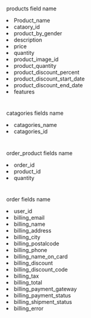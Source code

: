 #
products field name
<li>Product_name</li>
<li>cataory_id</li>
<li>product_by_gender</li>
<li>description</li>
<li>price</li>
<li>quantity</li>
<li>product_image_id</li>
<li>product_quantity</li>
<li>product_discount_percent</li>
<li>product_discount_start_date</li>
<li>product_discount_end_date</li>
<li>features</li>


#

catagories fields name
   <li>catagories_name</li>
   <li>catagories_id</li>



#

order_product fields name
   <li>order_id</li>
   <li>product_id</li>
   <li>quantity </li> 

#
order fields name
   <li>user_id</li>
   <li>billing_email</li>
   <li>billing_name</li>
   <li>billing_address</li>
   <li>billing_city</li> 
   <li>billing_postalcode</li>
   <li>billing_phone</li>
   <li>billing_name_on_card</li>
   <li>billing_discount</li>
   <li>billing_discount_code</li>
   <li>billing_tax</li>
   <li>billing_total</li>
   <li>billing_payment_gateway</li>
   <li>billing_payment_status</li> 
   <li>billing_shipment_status</li> 
   <li>billing_error</li> 
